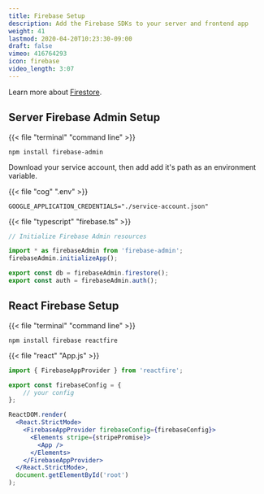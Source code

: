 ```yaml
---
title: Firebase Setup
description: Add the Firebase SDKs to your server and frontend app 
weight: 41
lastmod: 2020-04-20T10:23:30-09:00
draft: false
vimeo: 416764293
icon: firebase
video_length: 3:07
---
```


Learn more about [Firestore](https://fireship.io/tags/firestore/). 

## Server Firebase Admin Setup

{{< file "terminal" "command line" >}}
```text
npm install firebase-admin
```

Download your service account, then add add it's path as an environment variable. 

{{< file "cog" ".env" >}}
```text
GOOGLE_APPLICATION_CREDENTIALS="./service-account.json"

```

{{< file "typescript" "firebase.ts" >}}
```typescript
// Initialize Firebase Admin resources

import * as firebaseAdmin from 'firebase-admin';
firebaseAdmin.initializeApp();

export const db = firebaseAdmin.firestore();
export const auth = firebaseAdmin.auth();
```

## React Firebase Setup

{{< file "terminal" "command line" >}}
```text
npm install firebase reactfire
```

{{< file "react" "App.js" >}}
```jsx
import { FirebaseAppProvider } from 'reactfire';

export const firebaseConfig = {
    // your config
};

ReactDOM.render(
  <React.StrictMode>
    <FirebaseAppProvider firebaseConfig={firebaseConfig}>
      <Elements stripe={stripePromise}>
        <App />
      </Elements>
    </FirebaseAppProvider>
  </React.StrictMode>,
  document.getElementById('root')
);

```